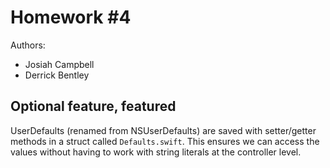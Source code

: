 # Homework #4

Authors:
* Josiah Campbell
* Derrick Bentley

## Optional feature, featured
UserDefaults (renamed from NSUserDefaults) are saved with setter/getter 
methods in a struct called `Defaults.swift`. This ensures we can access the 
values without having to work with string literals at the controller level.
